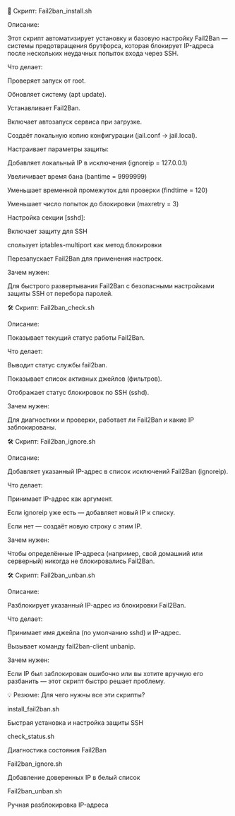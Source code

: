 🧰 Скрипт: Fail2ban_install.sh

Описание:

Этот скрипт автоматизирует установку и базовую настройку Fail2Ban — системы предотвращения брутфорса, которая блокирует IP-адреса после нескольких неудачных попыток входа через SSH.

Что делает:

Проверяет запуск от root.

Обновляет систему (apt update).

Устанавливает Fail2Ban.

Включает автозапуск сервиса при загрузке.

Создаёт локальную копию конфигурации (jail.conf → jail.local).

Настраивает параметры защиты:

Добавляет локальный IP в исключения (ignoreip = 127.0.0.1)

Увеличивает время бана (bantime = 9999999)

Уменьшает временной промежуток для проверки (findtime = 120)

Уменьшает число попыток до блокировки (maxretry = 3)

Настройка секции [sshd]:

Включает защиту для SSH

спользует iptables-multiport как метод блокировки

Перезапускает Fail2Ban для применения настроек.

Зачем нужен:

Для быстрого развертывания Fail2Ban с безопасными настройками защиты SSH от перебора паролей.

🛠 Скрипт: Fail2ban_check.sh

Описание:

Показывает текущий статус работы Fail2Ban.

Что делает:

Выводит статус службы fail2ban.

Показывает список активных джейлов (фильтров).

Отображает статус блокировок по SSH (sshd).

Зачем нужен:

Для диагностики и проверки, работает ли Fail2Ban и какие IP заблокированы.

🛠 Скрипт: Fail2ban_ignore.sh

Описание:

Добавляет указанный IP-адрес в список исключений Fail2Ban (ignoreip).

Что делает:

Принимает IP-адрес как аргумент.

Если ignoreip уже есть — добавляет новый IP к списку.

Если нет — создаёт новую строку с этим IP.

Зачем нужен:

Чтобы определённые IP-адреса (например, свой домашний или серверный) никогда не блокировались Fail2Ban.

🛠 Скрипт: Fail2ban_unban.sh

Описание:

Разблокирует указанный IP-адрес из блокировки Fail2Ban.

Что делает:

Принимает имя джейла (по умолчанию sshd) и IP-адрес.

Вызывает команду fail2ban-client unbanip.

Зачем нужен:

Если IP был заблокирован ошибочно или вы хотите вручную его разбанить — этот скрипт быстро решает проблему.

💡 Резюме: Для чего нужны все эти скрипты?

install_fail2ban.sh

Быстрая установка и настройка защиты SSH

check_status.sh

Диагностика состояния Fail2Ban

Fail2ban_ignore.sh

Добавление доверенных IP в белый список

Fail2ban_unban.sh

Ручная разблокировка IP-адреса
